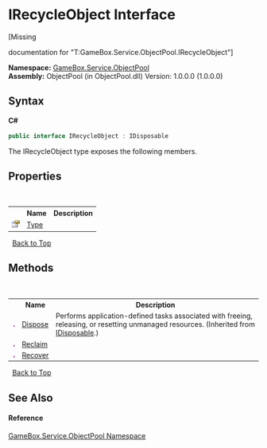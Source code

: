 # IRecycleObject Interface
 

\[Missing <summary> documentation for "T:GameBox.Service.ObjectPool.IRecycleObject"\]

**Namespace:**&nbsp;<a href="8c57d292-6d77-8f14-a220-277dfcca9b7c">GameBox.Service.ObjectPool</a><br />**Assembly:**&nbsp;ObjectPool (in ObjectPool.dll) Version: 1.0.0.0 (1.0.0.0)

## Syntax

**C#**<br />
``` C#
public interface IRecycleObject : IDisposable
```

The IRecycleObject type exposes the following members.


## Properties
&nbsp;<table><tr><th></th><th>Name</th><th>Description</th></tr><tr><td>![Public property](media/pubproperty.gif "Public property")</td><td><a href="cc199fe7-652d-f0e8-ed20-02bd53067182">Type</a></td><td></td></tr></table>&nbsp;
<a href="#irecycleobject-interface">Back to Top</a>

## Methods
&nbsp;<table><tr><th></th><th>Name</th><th>Description</th></tr><tr><td>![Public method](media/pubmethod.gif "Public method")</td><td><a href="http://msdn2.microsoft.com/zh-cn/library/es4s3w1d" target="_blank">Dispose</a></td><td>
Performs application-defined tasks associated with freeing, releasing, or resetting unmanaged resources.
 (Inherited from <a href="http://msdn2.microsoft.com/zh-cn/library/aax125c9" target="_blank">IDisposable</a>.)</td></tr><tr><td>![Public method](media/pubmethod.gif "Public method")</td><td><a href="47b09acc-ffd2-4adc-0e12-855e82822bcf">Reclaim</a></td><td></td></tr><tr><td>![Public method](media/pubmethod.gif "Public method")</td><td><a href="565745c5-ad5c-b161-8b74-5b834df35b44">Recover</a></td><td></td></tr></table>&nbsp;
<a href="#irecycleobject-interface">Back to Top</a>

## See Also


#### Reference
<a href="8c57d292-6d77-8f14-a220-277dfcca9b7c">GameBox.Service.ObjectPool Namespace</a><br />